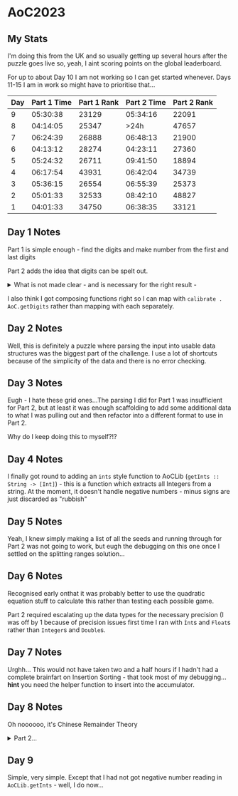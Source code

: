 # AoC2023

## My Stats

I'm doing this from the UK and so usually getting up several hours after the puzzle goes live so, yeah, I aint scoring points on the global leaderboard.

For up to about Day 10 I am not working so I can get started whenever. Days 11-15 I am in work so might have to prioritise that...

| Day | Part 1 Time | Part 1 Rank | Part 2 Time | Part 2 Rank |
| --- | --- | --- | --- | --- |
| 9 | 05:30:38 | 23129 | 05:34:16 | 22091 |
| 8 | 04:14:05 | 25347 | >24h | 47657 |
| 7 | 06:24:39 | 26888 | 06:48:13 | 21900 |
| 6 | 04:13:12 | 28274 | 04:23:11 | 27360 |
| 5 | 05:24:32 | 26711 | 09:41:50 | 18894 |
| 4 | 06:17:54 | 43931 | 06:42:04 | 34739 |
| 3 | 05:36:15 | 26554 | 06:55:39 | 25373 |
| 2 | 05:01:33 | 32533 | 08:42:10 | 48827 |
| 1 | 04:01:33 | 34750 | 06:38:35 | 33121 |

## Day 1 Notes
Part 1 is simple enough - find the digits and make number from the first and last digits

Part 2 adds the idea that digits can be spelt out. 
<details>
  <summary>What is not made clear - and is necessary for the right result - </summary>
  
  is that spelt out "digits" can overlap - so `eightwo` is actually `82`, not `8wo` (or `eigh2` if your matching in reverse)

  I added the `AoCLib.getDigits` function to do this including the overlapping (which I hate). Basically rather than skipping to the character after the end of the spelled out digit, it skips to the last character when continuing the search for digits. 

  I could also look at `getFirstDigit` and `getLastDigit` (based on a reversed list and backwards spelt digits) functions rather than finding all the digits then getting first and last...
</details>


I also think I got composing functions right so I can map with `calibrate . AoC.getDigits` rather than  mapping with each separately.

## Day 2 Notes
Well, this is definitely a puzzle where parsing the input into usable data structures was the biggest part of the challenge. I use a lot of shortcuts because of the simplicity of the data and there is no error checking. 

## Day 3 Notes
Eugh - I hate these grid ones...The parsing I did for Part 1 was insufficient for Part 2, but at least it was enough scaffolding to add some additional data to what I was pulling out and then refactor into a different format to use in Part 2. 

Why do I keep doing this to myself?!?

## Day 4 Notes
I finally got round to adding an `ints` style function to AoCLib (`getInts :: String -> [Int]`) - this is a function which extracts all Integers from a string. At the moment, it doesn't handle negative numbers - minus signs are just discarded as "rubbish"

## Day 5 Notes
Yeah, I knew simply making a list of all the seeds and running through for Part 2 was not going to work, but eugh the debugging on this one once I settled on the splitting ranges solution...

## Day 6 Notes
Recognised early onthat it was probably better to use the quadratic equation stuff to calculate this rather than testing each possible game.

Part 2 required escalating up the data types for the necessary precision (I was off by 1 because of precision issues first time I ran with `Ìnt`s and `Float`s rather than `Integer`s and `Double`s. 

## Day 7 Notes
Urghh... This would not have taken two and a half hours if I hadn't had a complete brainfart on Insertion Sorting - that took most of my debugging... **hint** you need the helper function to insert into the accumulator.

## Day 8 Notes
Oh noooooo, it's Chinese Remainder Theory

<details>
  <summary>Part 2...</summary> 
  
It helps to just "randomly" know that each cycle starts at ``..A`` and ends at ``..Z`` and be confident enough of that that then you can just use ``lcm`` (Lowest Common Multiplier) without having to worry about offsets. You just need to know that information. Or be told it explicitly.
</details>



## Day 9
Simple, very simple. Except that I had not got negative number reading in ``AoCLib.getInts`` - well, I do now...
